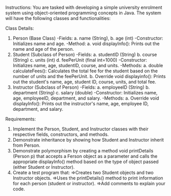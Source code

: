 Instructions:
You are tasked with developing a simple university enrolment system using object-oriented programming concepts in Java. The system will have the following classes and functionalities:

Class Details:
1. Person (Base Class)
-Fields:
  a. name (String),
  b. age (int)
-Constructor: Initializes name and age.
-Method:
  a. void displayInfo(): Prints out the name and age of the person.
2. Student (Subclass of Person)
-Fields:
  a. studentID (String)
  b. course (String)
  c. units (int)
  d. feePerUnit (final int=1000)
-Constructor: Initializes name, age, studentID, course, and units.
-Methods:
  a. double calculateFees(): Calculates the total fee for the student based on the number of units and the feePerUnit.
  b. Override void displayinfo(): Prints out the student's name, age, student ID, course, units, and total fee.
3. Instructor (Subclass of Person)
-Fields:
  a. employeeID (String)
  b. department (String)
  c. salary (double)
-Constructor: Initializes name, age, employeeID, department, and salary.
-Methods:
  a. Override void displayInfo(): Prints out the instructor's name, age, employee ID, department, and salary.

Requirements:
1. Implement the Person, Student, and Instructor classes with their respective fields, constructors, and methods.
2. Demonstrate inheritance by showing how Student and Instructor inherit from Person.
3. Demonstrate polymorphism by creating a method void printDetails (Person p) that accepts a Ferson object as a parameter and calls the appropriate displayInfo() method based on the type of object passed (either Student or Instructor).
4. Create a test program that:
=>Creates two Student objects and two Instructor objects.
=>Uses the printDetails() method to print information for each person (student or instructor).
=>Add comments to explain your code.
